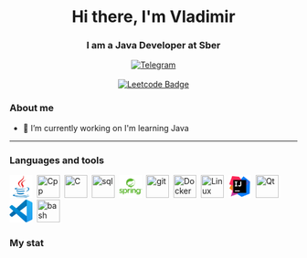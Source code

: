 <div id="header" align="center">
    <h1>Hi there, I'm  Vladimir </h1>
    <h3>I am a Java Developer at Sber</h3>
</div>

<div id="socials" align="center">
  <a href="https://t.me/sparrvio">
    <img src="https://img.shields.io/badge/Telegram-blue?style=for-the-badge&logo=telegram&logoColor=white" alt="Telegram"/>
  </a>
</div>
<br>
<div id="badges" align="center">
  <a href="https://leetcode.com/u/sparrvio/">
    <img src="https://img.shields.io/badge/Leetcode-black?style=for-the-badge&logo=leetcode&logoColor=orange" alt="Leetcode Badge"/>
  </a>
</div >

### About me
- 🌱 I’m currently working on I'm learning Java

---

### Languages and tools

<img src="https://github.com/devicons/devicon/blob/v2.15.1/icons/java/java-original.svg" title="git" width="40" height="40"/>&nbsp;
<img src="https://cdn.jsdelivr.net/gh/devicons/devicon/icons/cplusplus/cplusplus-original.svg" title="Cpp" width="40" height="40"/>&nbsp;
<img src="https://cdn.jsdelivr.net/gh/devicons/devicon/icons/c/c-original.svg" title="C" width="40" height="40"/>&nbsp;
<img src="https://cdn.jsdelivr.net/gh/devicons/devicon/icons/postgresql/postgresql-original.svg" title="sql" width="40" height="40"/>&nbsp;
<img src="https://github.com/devicons/devicon/blob/v2.15.1/icons/spring/spring-original-wordmark.svg" title="git" width="40" height="40"/>&nbsp;
<img src="https://cdn.jsdelivr.net/gh/devicons/devicon/icons/git/git-plain.svg" title="git" width="40" height="40"/>&nbsp;
<img src="https://cdn.jsdelivr.net/gh/devicons/devicon/icons/docker/docker-plain-wordmark.svg" title="Docker" width="40" height="40"/>&nbsp;
<img src="https://cdn.jsdelivr.net/gh/devicons/devicon/icons/linux/linux-original.svg" title="Linux" width="40" height="40"/>&nbsp;
<img src="https://github.com/devicons/devicon/blob/v2.15.1/icons/intellij/intellij-original.svg" title="bash" width="40" height="40"/>&nbsp;
<img src="https://cdn.jsdelivr.net/gh/devicons/devicon/icons/qt/qt-original.svg" title="Qt" width="40" height="40"/>&nbsp;
<img src="https://github.com/devicons/devicon/blob/v2.15.1/icons/vscode/vscode-original.svg" title="Qt" width="40" height="40"/>&nbsp;
<img src="https://cdn.jsdelivr.net/gh/devicons/devicon/icons/bash/bash-original.svg" title="bash" width="40" height="40"/>&nbsp;



### My stat

<div id="stat" align="center">
    <img src="https://github-profile-summary-cards.vercel.app/api/cards/profile-details?username=sparrvio&theme=github_dark" alt=""/>
    <img src="https://github-profile-summary-cards.vercel.app/api/cards/most-commit-language?username=sparrvio&theme=github_dark" alt=""/>
    <img src="https://github-profile-summary-cards.vercel.app/api/cards/stats?username=sparrvio&theme=github_dark" alt=""/>
    <img src="http://github-profile-summary-cards.vercel.app/api/cards/repos-per-language?username=sparrvio&theme=github_dark" alt=""/>
    <img src="http://github-profile-summary-cards.vercel.app/api/cards/productive-time?username=sparrvio&theme=github_dark&utcOffset=8" alt=""/>
</div>
